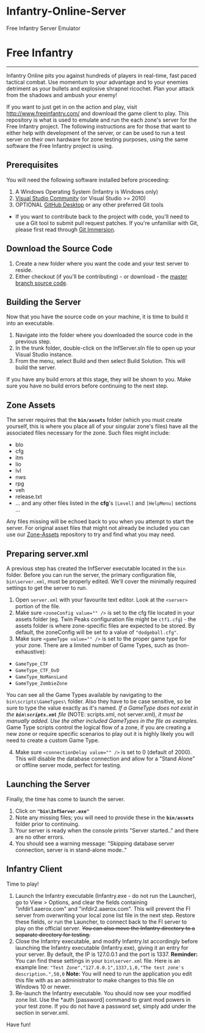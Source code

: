 # Infantry-Online-Server
Free Infantry Server Emulator

# Free Infantry

---

Infantry Online pits you against hundreds of players in real-time, fast paced tactical combat. Use momentum to your advantage and to your enemies detriment as your bullets and explosive shrapnel ricochet. Plan your attack from the shadows and ambush your enemy!

If you want to just get in on the action and play, visit http://www.freeinfantry.com/ and download the game client to play. This repository is what is used to emulate and run the each zone's server for the Free Infantry project. The following instructions are for those that want to either help with development of the server, or can be used to run a test server on their own hardware for zone testing purposes, using the same software the Free Infantry project is using.


## Prerequisites

You will need the following software installed before proceeding:

1. A Windows Operating System (Infantry is Windows only)
2. [Visual Studio Community](https://visualstudio.microsoft.com/vs/community/) (or Visual Studio >= 2010)
3. OPTIONAL [GitHub Desktop](https://desktop.github.com/) or any other preferred Git tools

 - If you want to contribute back to the project with code, you'll need to use a Git tool to submit pull request patches. If you're unfamiliar with Git, please first read through [Git Immersion](http://gitimmersion.com/).


## Download the Source Code

1. Create a new folder where you want the code and your test server to reside.
2. Either checkout (if you'll be contributing) - or download - the [master branch source code](https://github.com/InfantryOnline/Infantry-Online-Server).

## Building the Server

Now that you have the source code on your machine, it is time to build it into an executable.

1. Navigate into the folder where you downloaded the source code in the previous step.
2. In the trunk folder, double-click on the InfServer.sln file to open up your Visual Studio instance.
3. From the menu, select Build and then select Build Solution. This will build the server.

If you have any build errors at this stage, they will be shown to you. Make sure you have no build errors before continuing to the next step.

## Zone Assets


The server requires that the **`bin/assets`** folder (which you must create yourself, this is where you place all of your singular zone's files) have all the associated files necessary for the zone. Such files might include:

 - blo
 - cfg
 - itm
 - lio
 - lvl
 - nws
 - rpg
 - veh
 - release.txt
 - ... and any other files listed in the **cfg**'s `[Level]` and `[HelpMenu]` sections ...

Any files missing will be echoed back to you when you attempt to start the server. For original asset files that might not already be included you can use our [Zone-Assets](https://github.com/InfantryOnline/Zone-Assets) repository to try and find what you may need.


## Preparing server.xml

A previous step has created the InfServer executable located in the `bin` folder. Before you can run the server, the primary configuration file, `bin\server.xml`, must be properly edited. We'll cover the minimally required settings to get the server to run.

1. Open `server.xml` with your favourite text editor. Look at the `<server>` portion of the file.
2. Make sure `<zoneConfig value="" />` is set to the cfg file located in your assets folder (eg. Twin Peaks configuration file might be `ctf1.cfg`) - the assets folder is where zone-specific files are expected to be stored. By default, the zoneConfig will be set to a value of `"dodgeball.cfg"`.
3. Make sure `<gameType value="" />` is set to the proper game type for your zone. There are a limited number of Game Types, such as (non-exhaustive):

 - `GameType_CTF`
 - `GameType_CTF_OvD`
 - `GameType_NoMansLand`
 - `GameType_ZombieZone`

You can see all the Game Types available by navigating to the `bin\scripts\GameTypes\` folder.
Also they have to be case sensitive, so be sure to type the value exactly as it's named. _If a GameType does not exist in the **`bin\scripts.xml`** file_ (NOTE: scripts.xml, not server.xml), _it must be manually added. Use the other included GameTypes in the file as examples._ Game Type scripts control the logical flow of a zone, if you are creating a new zone or require specific scenarios to play out it is highly likely you will need to create a custom Game Type.

4. Make sure `<connectionDelay value="" />` is set to 0 (default of 2000). This will disable the database connection and allow for a "Stand Alone" or offline server mode, perfect for testing.

## Launching the Server

Finally, the time has come to launch the server.

1. Click on **`"bin\InfServer.exe"`**
2. Note any missing files; you will need to provide these in the **`bin/assets`** folder prior to continuing.
3. Your server is ready when the console prints "Server started.." and there are no other errors.
4. You should see a warning message: "Skipping database server connection, server is in stand-alone mode.."


## Infantry Client

Time to play!

1. Launch the Infantry executable (Infantry.exe - do not run the Launcher), go to View > Options, and clear the fields containing "infdir1.aaerox.com" and "infdir2.aaerox.com".  This will prevent the FI server from overwriting your local zone list file in the next step. Restore these fields, or run the Launcher, to connect back to the FI server to play on the official server. ~~You can also move the Infantry directory to a separate directory for testing.~~
2. Close the Infantry executable, and modify Infantry.lst accordingly before launching the Infantry executable (Infantry.exe), giving it an entry for your server. By default, the IP is 127.0.0.1 and the port is 1337. **Reminder:** You can find these settings in your `bin\server.xml` file. Here is an example line:
   `"Test Zone","127.0.0.1",1337,1,0,"The test zone's description.",50,0`
   **Note:** You will need to run the application you edit this file with as an administrator to make changes to this file on Windows 10 or newer.
3. Re-launch the Infantry executable. You should now see your modified zone list. Use the *auth [password] command to grant mod powers in your test zone. If you do not have a password set, simply add <managerPassword value="" /> under the <server> section in server.xml.

Have fun!
